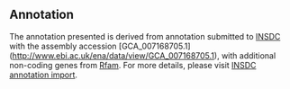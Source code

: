 
Annotation
----------

The annotation presented is derived from annotation submitted to
[INSDC](http://www.insdc.org) with the assembly accession [GCA\_007168705.1]
(http://www.ebi.ac.uk/ena/data/view/GCA_007168705.1),
with additional non-coding genes from
[Rfam](http://rfam.xfam.org/). For more details, please visit [INSDC
annotation import](http://ensemblgenomes.org/info/data/insdc_annotation).
